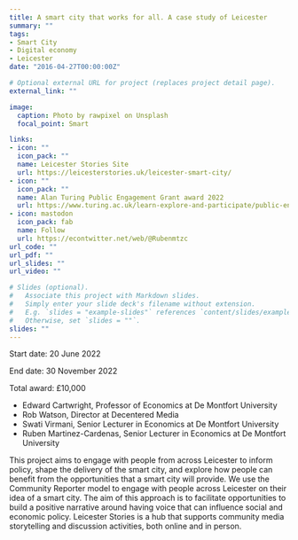```yaml
---
title: A smart city that works for all. A case study of Leicester
summary: ""
tags:
- Smart City
- Digital economy
- Leicester
date: "2016-04-27T00:00:00Z"

# Optional external URL for project (replaces project detail page).
external_link: ""

image:
  caption: Photo by rawpixel on Unsplash
  focal_point: Smart

links:
- icon: ""
  icon_pack: ""
  name: Leicester Stories Site
  url: https://leicesterstories.uk/leicester-smart-city/
- icon: ""
  icon_pack: "" 
  name: Alan Turing Public Engagement Grant award 2022
  url: https://www.turing.ac.uk/learn-explore-and-participate/public-engagement-grant-award-2022
- icon: mastodon
  icon_pack: fab
  name: Follow
  url: https://econtwitter.net/web/@Rubenmtzc
url_code: ""
url_pdf: ""
url_slides: ""
url_video: ""

# Slides (optional).
#   Associate this project with Markdown slides.
#   Simply enter your slide deck's filename without extension.
#   E.g. `slides = "example-slides"` references `content/slides/example-slides.md`.
#   Otherwise, set `slides = ""`.
slides: ""
---
```

Start date: 20 June 2022

End date: 30 November 2022

Total award: £10,000

- Edward Cartwright, Professor of Economics at De Montfort University
- Rob Watson, Director at Decentered Media
- Swati Virmani, Senior Lecturer in Economics at De Montfort University
- Ruben Martinez-Cardenas, Senior Lecturer in Economics at De Montfort University

This project aims to engage with people from across Leicester to inform policy, shape the delivery of the smart city, and explore how people can benefit from the opportunities that a smart city will provide. We use the Community Reporter model to engage with people across Leicester on their idea of a smart city.
The aim of this approach is to facilitate opportunities to build a positive narrative around having voice that can influence social and economic policy.
Leicester Stories is a hub that supports community media storytelling and discussion activities, both online and in person. 


